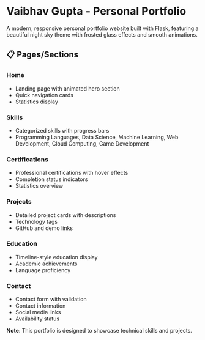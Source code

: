 # Vaibhav Gupta - Personal Portfolio

A modern, responsive personal portfolio website built with Flask, featuring a beautiful night sky theme with frosted glass effects and smooth animations.

## 📋 Pages/Sections

### Home
- Landing page with animated hero section
- Quick navigation cards
- Statistics display

### Skills
- Categorized skills with progress bars
- Programming Languages, Data Science, Machine Learning, Web Development, Cloud Computing, Game Development

### Certifications
- Professional certifications with hover effects
- Completion status indicators
- Statistics overview

### Projects
- Detailed project cards with descriptions
- Technology tags
- GitHub and demo links

### Education
- Timeline-style education display
- Academic achievements
- Language proficiency

### Contact
- Contact form with validation
- Contact information
- Social media links
- Availability status



**Note**: This portfolio is designed to showcase technical skills and projects. 
